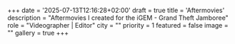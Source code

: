 +++
date = '2025-07-13T12:16:28+02:00'
draft = true
title = 'Aftermovies'
description = "Aftermovies I created for the iGEM - Grand Theft Jamboree"
role = "Videographer | Editor"
city = ""
priority = 1
featured = false
image = ""
gallery = true
+++